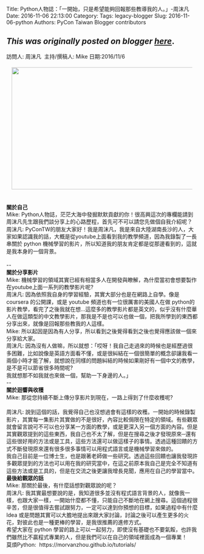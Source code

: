 Title: Python人物誌：「一開始，只是希望能夠回報那些教導我的人。」-周沫凡
Date: 2016-11-06 22:13:00
Category:
Tags: legacy-blogger
Slug: 2016-11-06-python
Authors: PyCon Taiwan Blogger contributors

*This was originally posted on blogger [here](https://pycontw.blogspot.com/2016/11/python.html)*.
---
<div dir="ltr" style="line-height: 1.38; margin-bottom: 0pt; margin-top: 0pt;">
<span>訪問人</span><span>: </span><span>周沫凡</span><span> &nbsp;</span><span>主持</span><span>/</span><span>撰稿人</span><span>: Mike 日期:2016/11/6</span><br />
<span><br /></span></div>
<div class="separator" style="clear: both; text-align: center;">
</div>
<div style="margin-left: 1em; margin-right: 1em;">
<img height="321" src="https://lh5.googleusercontent.com/dUA-UUb8BFN7-5Lf8gXX5VLWJ2bjTSra62aYgR-YlcGriQg1hW4lkQZYY7zD3eq9vhJlYBHQlyJJ9j3N61z50vfKZZnNKvFRnZSgCoWvaLban3pEJGr25Ic2zcvQtuvmyCfuoNMR" width="602" /></div>
<br />
<div dir="ltr" style="line-height: 1.38; margin-bottom: 0pt; margin-top: 0pt;">
</div>
<h4 style="line-height: 1.38; margin-bottom: 0pt; margin-top: 0pt;">
<span><br /></span></h4>
<h4 style="line-height: 1.38; margin-bottom: 0pt; margin-top: 0pt;">
<span>關於自己</span></h4>
<div dir="ltr" style="line-height: 1.38; margin-bottom: 0pt; margin-top: 0pt;">
<span>Mike: Python</span><span>人物誌，茫茫大海中發掘默默貢獻的你！很高興這次的專欄能請到周沫凡先生跟我們談分享上的心路歷程，首先可不可以請您先做個自我介紹呢？</span></div>
<div dir="ltr" style="line-height: 1.38; margin-bottom: 0pt; margin-top: 0pt;">
<span> </span></div>
<div dir="ltr" style="line-height: 1.38; margin-bottom: 0pt; margin-top: 0pt;">
<span>周沫凡</span><span>: PyConTW</span><span>的朋友大家好！我是周沫凡，我是來自大陸湖南長沙的人，大家如果認識我的話，大概是從</span><span>youtube</span><span>上面看到我的教學頻道，因為我錄製了一長串關於 </span><span>python </span><span>機械學習的影片，所以知道我的朋友肯定都是從那邊看到的，這就是我本身的一個背景。</span></div>
<div class="separator" style="clear: both; text-align: center;">
</div>
<div style="margin-left: 1em; margin-right: 1em;">
</div>
<br />
<div dir="ltr" style="line-height: 1.38; margin-bottom: 0pt; margin-top: 0pt;">
--</div>
<div dir="ltr" style="line-height: 1.38; margin-bottom: 0pt; margin-top: 0pt;">
<a name="more"></a></div>
<h4 style="line-height: 1.38; margin-bottom: 0pt; margin-top: 0pt;">
<span>關於分享影片</span></h4>
<div dir="ltr" style="line-height: 1.38; margin-bottom: 0pt; margin-top: 0pt;">
<span>Mike: </span><span>機械學習的領域其實已經有相當多人在開發與瞭解，為什麼當初會想要製作在</span><span>youtube</span><span>上面一系列的教學影片呢</span><span>?</span></div>
<div dir="ltr" style="line-height: 1.38; margin-bottom: 0pt; margin-top: 0pt;">
<span> </span></div>
<div dir="ltr" style="line-height: 1.38; margin-bottom: 0pt; margin-top: 0pt;">
<span>周沫凡</span><span>: </span><span>因為依照我自身的學習經驗，其實大部分也是在網路上自學。像是</span><span> coursera </span><span>的公開課，或是</span><span> youtube </span><span>頻道也有一位很厲害的美國人在做</span><span> python</span><span>的影片教學，看完了之後我就在想</span><span>…</span><span>這麼多的教學影片都是英文的，似乎沒有什麼華人在做這類型的中文教學影片，那我是不是也可以也做一個，把我所學到的東西都分享出來，就像是回報那些教我的人這樣。</span></div>
<div dir="ltr" style="line-height: 1.38; margin-bottom: 0pt; margin-top: 0pt;">
<span> </span></div>
<div dir="ltr" style="line-height: 1.38; margin-bottom: 0pt; margin-top: 0pt;">
<span>Mike: </span><span>所以起因是因為有人分享，所以看到之後覺得看到之後也覺得應該做一個來分享給大家。</span></div>
<div dir="ltr" style="line-height: 1.38; margin-bottom: 0pt; margin-top: 0pt;">
<span> </span></div>
<div dir="ltr" style="line-height: 1.38; margin-bottom: 0pt; margin-top: 0pt;">
<span>周沫凡</span><span>: </span><span>因為沒有人做嘛，所以就想：「哎呀！我自己走過來的時候也是經歷過很多困難，比如說像是英語方面看不懂，或是很糾結在一個很簡單的概念卻讓我看一兩個小時才能了解，就想說在同樣的問題糾結的時候如果剛好有一個中文的教學，是不是可以節省很多時間呢</span><span>? </span><span>我就想那不如我就也來做一個，幫助一下身邊的人。」</span></div>
<div dir="ltr" style="line-height: 1.38; margin-bottom: 0pt; margin-top: 0pt;">
<span>--</span></div>
<div dir="ltr" style="line-height: 1.38; margin-bottom: 0pt; margin-top: 0pt;">
<span> </span></div>
<h4 style="line-height: 1.38; margin-bottom: 0pt; margin-top: 0pt;">
<span>關於迴響與收穫</span></h4>
<div dir="ltr" style="line-height: 1.38; margin-bottom: 0pt; margin-top: 0pt;">
<span>Mike: </span><span>那從您持續不斷上傳分享影片到現在，一路上得到了什麼收穫呢</span><span>?</span><br />
<span><br /></span></div>
<div dir="ltr" style="line-height: 1.38; margin-bottom: 0pt; margin-top: 0pt;">
<span>周沫凡</span><span>: </span><span>說到這個的話，我覺得自己也沒想過會有這樣的收穫。一開始的時候錄製影片，其實每一集影片其實做的不是很好，內容比較侷限在特定的領域。有些觀眾就會留言說可不可以也分享某一方面的教學，或是更深入另一個方面的內容。但是其實觀眾提到的這些東西，我自己也不太了解，但是在搜尋之後才發現原來─還有這些很好用的方法或是工具，這些方法還可以做這樣子的事情。透過這種回饋的方式不斷發現原來還有很多很多事情可以用程式語言或是機械學習來做的。</span></div>
<div dir="ltr" style="line-height: 1.38; margin-bottom: 0pt; margin-top: 0pt;">
<span>我自己目前是一位博士生，也是跟著老師做一些研究。透過這些回饋也讓我發現許多觀眾提到的方法也可以用在我的研究當中，在這之前原本我自己是完全不知道有這些方法或是工具的，但是在交流之後更讓我增長見聞，應用在自己的學習當中。</span></div>
<div dir="ltr" style="line-height: 1.38; margin-bottom: 0pt; margin-top: 0pt;">
<span> </span></div>
<h4 style="line-height: 1.38; margin-bottom: 0pt; margin-top: 0pt;">
<span>最後給觀眾的話</span></h4>
<div dir="ltr" style="line-height: 1.38; margin-bottom: 0pt; margin-top: 0pt;">
<span>Mike: </span><span>那關於最後，有什麼話想對觀眾說的呢？</span></div>
<div dir="ltr" style="line-height: 1.38; margin-bottom: 0pt; margin-top: 0pt;">
<span> </span></div>
<div dir="ltr" style="line-height: 1.38; margin-bottom: 0pt; margin-top: 0pt;">
<span>周沫凡</span><span>: </span><span>我其實最想要說的是，我知道很多並沒有程式語言背景的人，就像我一樣，也跟大家一樣，一開始什麼都不懂，只能自己不斷地在網上搜尋。這個過程很辛苦，但是很值得去嘗試跟努力，一定可以達到你預想的目標，如果過程中有什麼</span><span> Idea </span><span>或是問題其實可以大膽地提出來跟大家討論，討論之後可以產生更多的火花，對彼此也是一種更棒的學習，是我很推薦的進修方式。</span></div>
<div dir="ltr" style="line-height: 1.38; margin-bottom: 0pt; margin-top: 0pt;">
<span>希望大家在</span><span> python </span><span>學習的路上可以一起努力，即使沒有基礎也不要氣餒，也許我們雖然比不贏程式專業的人，但是我們可以在自己的領域裡面成為一個專業！</span></div>
<div dir="ltr" style="line-height: 1.38; margin-bottom: 0pt; margin-top: 0pt;">
<span> </span></div>
<span id="docs-internal-guid-03d39fc0-39f8-ccd6-2a7d-9fd7f1b3361c"><span>莫煩</span><span>Python: &nbsp;</span><a href="https://morvanzhou.github.io/tutorials/" style="text-decoration: none;"><span>https://morvanzhou.github.io/tutorials/</span></a></span>

